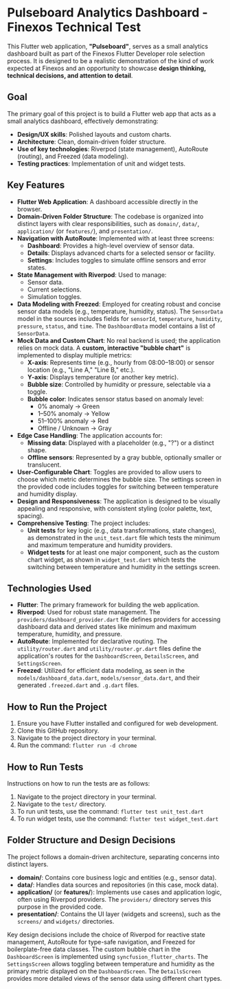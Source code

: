# Pulseboard Analytics Dashboard - Finexos Technical Test

This Flutter web application, **"Pulseboard"**, serves as a small analytics dashboard built as part of the Finexos Flutter Developer role selection process. It is designed to be a realistic demonstration of the kind of work expected at Finexos and an opportunity to showcase **design thinking, technical decisions, and attention to detail**.

## Goal

The primary goal of this project is to build a Flutter web app that acts as a small analytics dashboard, effectively demonstrating:

*   **Design/UX skills**: Polished layouts and custom charts.
*   **Architecture**: Clean, domain-driven folder structure.
*   **Use of key technologies**: Riverpod (state management), AutoRoute (routing), and Freezed (data modeling).
*   **Testing practices**: Implementation of unit and widget tests.

## Key Features

*   **Flutter Web Application**: A dashboard accessible directly in the browser.
*   **Domain-Driven Folder Structure**: The codebase is organized into distinct layers with clear responsibilities, such as `domain/`, `data/`, `application/` (or `features/`), and `presentation/`.
*   **Navigation with AutoRoute**: Implemented with at least three screens:
    *   **Dashboard**: Provides a high-level overview of sensor data.
    *   **Details**: Displays advanced charts for a selected sensor or facility.
    *   **Settings**: Includes toggles to simulate offline sensors and error states.
*   **State Management with Riverpod**: Used to manage:
    *   Sensor data.
    *   Current selections.
    *   Simulation toggles.
*   **Data Modeling with Freezed**: Employed for creating robust and concise sensor data models (e.g., temperature, humidity, status). The `SensorData` model in the sources includes fields for `sensorId`, `temperature`, `humidity`, `pressure`, `status`, and `time`. The `DashboardData` model contains a list of `SensorData`.
*   **Mock Data and Custom Chart**: No real backend is used; the application relies on mock data. A **custom, interactive "bubble chart"** is implemented to display multiple metrics:
    *   **X-axis**: Represents time (e.g., hourly from 08:00–18:00) or sensor location (e.g., "Line A," "Line B," etc.).
    *   **Y-axis**: Displays temperature (or another key metric).
    *   **Bubble size**: Controlled by humidity or pressure, selectable via a toggle.
    *   **Bubble color**: Indicates sensor status based on anomaly level:
        *   0% anomaly → Green
        *   1–50% anomaly → Yellow
        *   51–100% anomaly → Red
        *   Offline / Unknown → Gray
*   **Edge Case Handling**: The application accounts for:
    *   **Missing data**: Displayed with a placeholder (e.g., "?") or a distinct shape.
    *   **Offline sensors**: Represented by a gray bubble, optionally smaller or translucent.
*   **User-Configurable Chart**: Toggles are provided to allow users to choose which metric determines the bubble size. The settings screen in the provided code includes toggles for switching between temperature and humidity display.
*   **Design and Responsiveness**: The application is designed to be visually appealing and responsive, with consistent styling (color palette, text, spacing).
*   **Comprehensive Testing**: The project includes:
    *   **Unit tests** for key logic (e.g., data transformations, state changes), as demonstrated in the `unit_test.dart` file which tests the minimum and maximum temperature and humidity providers.
    *   **Widget tests** for at least one major component, such as the custom chart widget, as shown in `widget_test.dart` which tests the switching between temperature and humidity in the settings screen.

## Technologies Used

*   **Flutter**: The primary framework for building the web application.
*   **Riverpod**: Used for robust state management. The `providers/dashboard_provider.dart` file defines providers for accessing dashboard data and derived states like minimum and maximum temperature, humidity, and pressure.
*   **AutoRoute**: Implemented for declarative routing. The `utility/router.dart` and `utility/router.gr.dart` files define the application's routes for the `DashboardScreen`, `DetailsScreen`, and `SettingsScreen`.
*   **Freezed**: Utilized for efficient data modeling, as seen in the `models/dashboard_data.dart`, `models/sensor_data.dart`, and their generated `.freezed.dart` and `.g.dart` files.

## How to Run the Project

1.  Ensure you have Flutter installed and configured for web development.
2.  Clone this GitHub repository.
3.  Navigate to the project directory in your terminal.
4.  Run the command: `flutter run -d chrome`

## How to Run Tests

Instructions on how to run the tests are as follows:

1.  Navigate to the project directory in your terminal.
2.  Navigate to the `test/` directory.
3.  To run unit tests, use the command: `flutter test unit_test.dart`
4.  To run widget tests, use the command: `flutter test widget_test.dart`

## Folder Structure and Design Decisions

The project follows a domain-driven architecture, separating concerns into distinct layers.

*   **domain/**: Contains core business logic and entities (e.g., sensor data).
*   **data/**: Handles data sources and repositories (in this case, mock data).
*   **application/** (or **features/**): Implements use cases and application logic, often using Riverpod providers. The `providers/` directory serves this purpose in the provided code.
*   **presentation/**: Contains the UI layer (widgets and screens), such as the `screens/` and `widgets/` directories.

Key design decisions include the choice of Riverpod for reactive state management, AutoRoute for type-safe navigation, and Freezed for boilerplate-free data classes. The custom bubble chart in the `DashboardScreen` is implemented using `syncfusion_flutter_charts`. The `SettingsScreen` allows toggling between temperature and humidity as the primary metric displayed on the `DashboardScreen`. The `DetailsScreen` provides more detailed views of the sensor data using different chart types.
